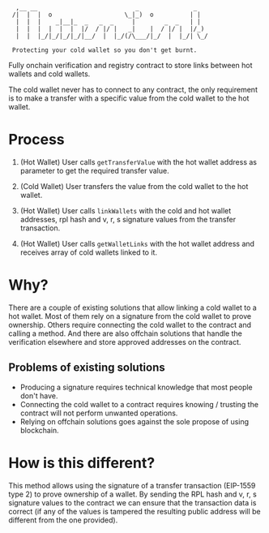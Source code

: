 ```
  ,__ __                           _               _   
 /|  |  |  o                    \_|_)  o          | |  
  |  |  |    _|__|_  _   _  _     |        _  _   | |  
  |  |  |  |  |  |  |/  / |/ |   _|    |  / |/ |  |/_) 
  |  |  |_/|_/|_/|_/|__/  |  |_/(/\___/|_/  |  |_/| \_/

 Protecting your cold wallet so you don't get burnt.
```

Fully onchain verification and registry contract to store links between hot wallets and cold wallets.

The cold wallet never has to connect to any contract, the only requirement is to make a transfer with a specific value from the cold wallet to the hot wallet.


# Process

1. (Hot Wallet) User calls `getTransferValue` with the hot wallet address as parameter to get the required transfer value.

2. (Cold Wallet) User transfers the value from the cold wallet to the hot wallet.

3. (Hot Wallet) User calls `linkWallets` with the cold and hot wallet addresses, rpl hash and v, r, s signature values from the transfer transaction.

4. (Hot Wallet) User calls `getWalletLinks` with the hot wallet address and receives array of cold wallets linked to it.


# Why?

There are a couple of existing solutions that allow linking a cold wallet to a hot wallet. Most of them rely on a signature from the cold wallet to prove ownership. Others require connecting the cold wallet to the contract and calling a method. And there are also offchain solutions that handle the verification elsewhere and store approved addresses on the contract.

## Problems of existing solutions

- Producing a signature requires technical knowledge that most people don't have.
- Connecting the cold wallet to a contract requires knowing / trusting the contract will not perform unwanted operations.
- Relying on offchain solutions goes against the sole propose of using blockchain.


# How is this different?

This method allows using the signature of a transfer transaction (EIP-1559 type 2) to prove ownership of a wallet. By sending the RPL hash and v, r, s signature values to the contract we can ensure that the transaction data is correct (if any of the values is tampered the resulting public address will be different from the one provided).
